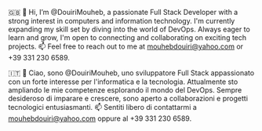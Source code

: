 🇬🇧
👋 Hi, I’m @DouiriMouheb, a passionate Full Stack Developer with a strong interest in computers and information technology.
I'm currently expanding my skill set by diving into the world of DevOps. 
Always eager to learn and grow, I'm open to connecting and collaborating on exciting tech projects.
📫 Feel free to reach out to me at
mouhebdouiri@yahoo.com
or
+39 331 230 6589.

🇮🇹
👋 Ciao, sono @DouiriMouheb, uno sviluppatore Full Stack appassionato con un forte interesse per l'informatica e la tecnologia.
Attualmente sto ampliando le mie competenze esplorando il mondo del DevOps. 
Sempre desideroso di imparare e crescere, sono aperto a collaborazioni e progetti tecnologici entusiasmanti.
📫 Sentiti libero di contattarmi a
mouhebdouiri@yahoo.com
oppure al
+39 331 230 6589.
